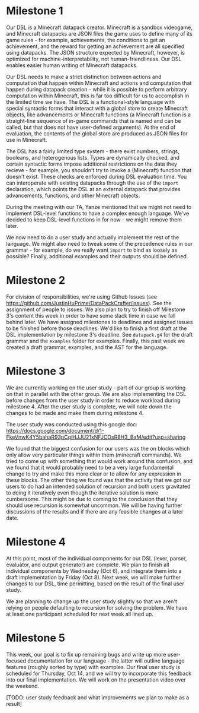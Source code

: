 # Milestone 1

Our DSL is a Minecraft datapack creator. Minecraft is a sandbox videogame, and Minecraft datapacks are JSON files the game uses to define many of its game rules - for example, achievements, the conditions to get an achievement, and the reward for getting an achievement are all specified using datapacks. The JSON structure expected by Minecraft, however, is optimized for machine-interpretability, not human-friendliness. Our DSL enables easier human writing of Minecraft datapacks.

Our DSL needs to make a strict distinction between actions and computation that happen within Minecraft and actions and computation that happen during datapack creation - while it is possible to perform arbitrary computation within Minecraft, this is far too difficult for us to accomplish in the limited time we have. The DSL is a functional-style language with special syntactic forms that interact with a global store to create Minecraft objects, like advancements or Minecraft functions (a Minecraft function is a straight-line sequence of in-game commands that is named and can be called, but that does not have user-defined arguments). At the end of evaluation, the contents of the global store are produced as JSON files for use in Minecraft.

The DSL has a fairly limited type system - there exist numbers, strings, booleans, and heterogenous lists. Types are dynamically checked, and certain syntactic forms impose additional restrictions on the data they recieve - for example, you shouldn't try to invoke a (Minecraft) function that doesn't exist. These checks are enforced during DSL evaluation time. You can interoperate with existing datapacks through the use of the `import` declaration, which points the DSL at an external datapack that provides advancements, functions, and other Minecraft objects.

During the meeting with our TA, Yanze mentioned that we might not need to implement DSL-level functions to have a complex enough language. We've decided to keep DSL-level functions in for now - we might remove them later.

We now need to do a user study and actually implement the rest of the language. We might also need to tweak some of the precedence rules in our grammar - for example, do we really want `import` to bind as loosely as possible? Finally, additional examples and their outputs should be defined.

# Milestone 2

For division of responsibilities, we're using Github Issues (see <https://github.com/JustinHuPrime/DataPackCrafter/issues>). See the assignment of people to issues. We also plan to try to finish off Milestone 3's content this week in order to have some slack time in case we fall behind later. We have assigned milestones to deadlines and assigned issues to be finished before those deadlines. We'd like to finish a first draft at the DSL implementation by milestone 3's deadline. See `datapack.g4` for the draft grammar and the `examples` folder for examples. Finally, this past week we created a draft grammar, examples, and the AST for the language.

# Milestone 3

We are currently working on the user study - part of our group is working on that in parallel with the other group. We are also implementing the DSL before changes from the user study in order to reduce workload during milestone 4. After the user study is complete, we will note down the changes to be made and make them during milestone 4.

The user study was conducted using this google doc: https://docs.google.com/document/d/1-FkeVnwK4Y5bahaR93pCqiHJJU21xNFJCOsR8H3_BaM/edit?usp=sharing

We found that the biggest confusion for our users was the on blocks which only allow very particular things within them (minecraft commands). We tried to come up with something that would work around this confusion, and we found that it would probably need to be a very large fundamental change to try and make this more clear or to allow for any expression in these blocks. The other thing we found was that the activity that we got our users to do had an intended solution of recursion and both users gravitated to doing it iteratively even though the iterative solution is more cumbersome. This might be due to coming to the conclusion that they should use recursion is somewhat uncommon. We will be having further discussions of the results and if there are any feasible changes at a later date.

# Milestone 4

At this point, most of the individual components for our DSL (lexer, parser, evaluator, and output generator) are complete. We plan to finish all individual components by Wednesday (Oct 6), and integrate them into a draft implementation by Friday (Oct 8). Next week, we will make further changes to our DSL, time permitting, based on the result of the final user study.

We are planning to change up the user study slightly so that we aren't relying on people defaulting to recursion for solving the problem. We have at least one participant scheduled for next week all lined up.

# Milestone 5

This week, our goal is to fix up remaining bugs and write up more user-focused documentation for our language - the latter will outline language features (roughly sorted by type) with examples. Our final user study is scheduled for Thursday, Oct 14, and we will try to incorporate this feedback into our final implementation. We will work on the presentation video over the weekend.

[TODO: user study feedback and what improvements we plan to make as a result]
